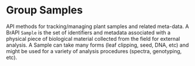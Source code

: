 
# Group Samples

API methods for tracking/managing plant samples and related meta-data. A BrAPI `Sample` is the set of identifiers and metadata associated with a physical piece of biological material collected from the field for external analysis. A Sample can take many forms (leaf clipping, seed, DNA, etc) and might be used for a variety of analysis procedures (spectra, genotyping, etc).
